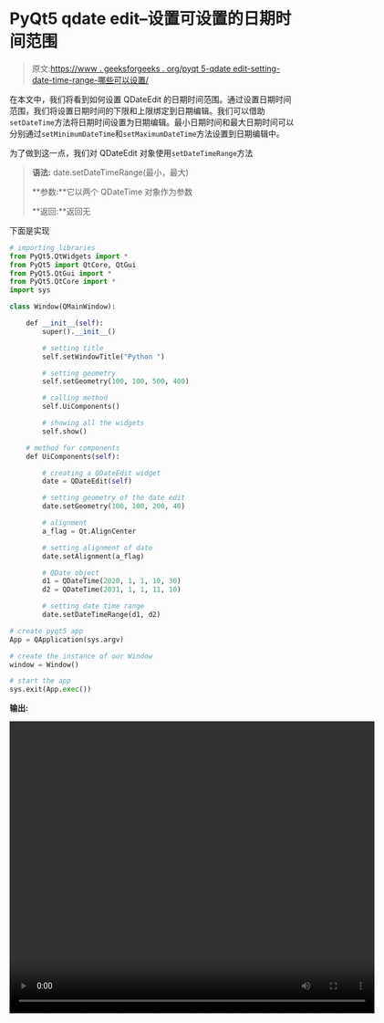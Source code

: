 # PyQt5 qdate edit–设置可设置的日期时间范围

> 原文:[https://www . geeksforgeeks . org/pyqt 5-qdate edit-setting-date-time-range-哪些可以设置/](https://www.geeksforgeeks.org/pyqt5-qdateedit-setting-date-time-range-which-can-be-set/)

在本文中，我们将看到如何设置 QDateEdit 的日期时间范围。通过设置日期时间范围，我们将设置日期时间的下限和上限绑定到日期编辑。我们可以借助`setDateTime`方法将日期时间设置为日期编辑。最小日期时间和最大日期时间可以分别通过`setMinimumDateTime`和`setMaximumDateTime`方法设置到日期编辑中。

为了做到这一点，我们对 QDateEdit 对象使用`setDateTimeRange`方法

> **语法:** date.setDateTimeRange(最小，最大)
> 
> **参数:**它以两个 QDateTime 对象作为参数
> 
> **返回:**返回无

下面是实现

```py
# importing libraries
from PyQt5.QtWidgets import * 
from PyQt5 import QtCore, QtGui
from PyQt5.QtGui import * 
from PyQt5.QtCore import * 
import sys

class Window(QMainWindow):

    def __init__(self):
        super().__init__()

        # setting title
        self.setWindowTitle("Python ")

        # setting geometry
        self.setGeometry(100, 100, 500, 400)

        # calling method
        self.UiComponents()

        # showing all the widgets
        self.show()

    # method for components
    def UiComponents(self):

        # creating a QDateEdit widget
        date = QDateEdit(self)

        # setting geometry of the date edit
        date.setGeometry(100, 100, 200, 40)

        # alignment
        a_flag = Qt.AlignCenter

        # setting alignment of date
        date.setAlignment(a_flag)

        # QDate object
        d1 = QDateTime(2020, 1, 1, 10, 30)
        d2 = QDateTime(2031, 1, 1, 11, 10)

        # setting date time range
        date.setDateTimeRange(d1, d2)

# create pyqt5 app
App = QApplication(sys.argv)

# create the instance of our Window
window = Window()

# start the app
sys.exit(App.exec())
```

**输出:**

<video class="wp-video-shortcode" id="video-445982-1" width="640" height="512" preload="metadata" controls=""><source type="video/mp4" src="https://media.geeksforgeeks.org/wp-content/uploads/20200704034055/Python-2020-07-04-03-40-36.mp4?_=1">[https://media.geeksforgeeks.org/wp-content/uploads/20200704034055/Python-2020-07-04-03-40-36.mp4](https://media.geeksforgeeks.org/wp-content/uploads/20200704034055/Python-2020-07-04-03-40-36.mp4)</video>